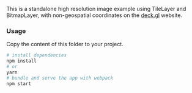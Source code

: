 This is a standalone high resolution image example using TileLayer and BitmapLayer, with non-geospatial coordinates
on the [deck.gl](http://deck.gl) website.

### Usage

Copy the content of this folder to your project.

```bash
# install dependencies
npm install
# or
yarn
# bundle and serve the app with webpack
npm start
```

